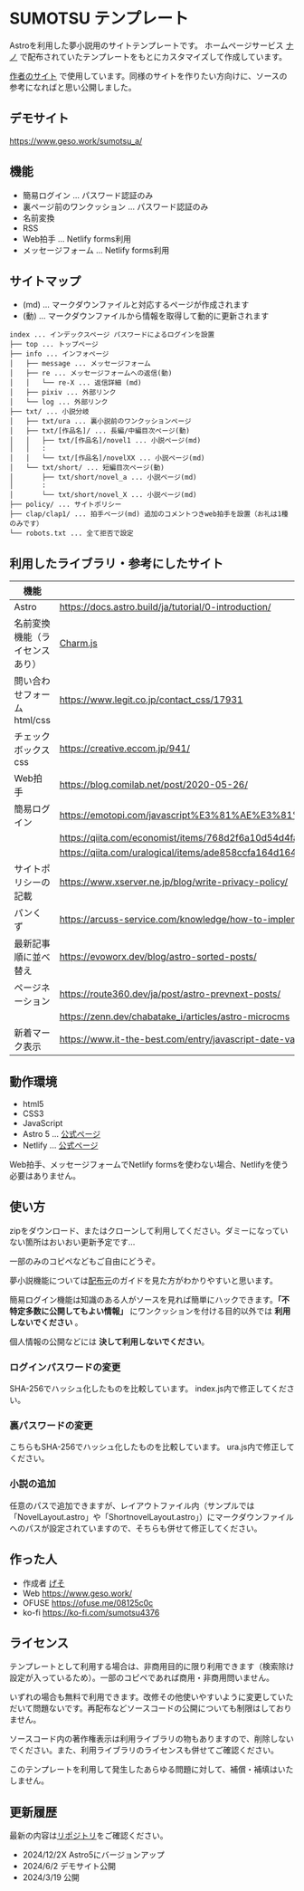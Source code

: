 # SUMOTSU テンプレート

Astroを利用した夢小説用のサイトテンプレートです。
ホームページサービス [ナノ](https://nanos.jp/) で配布されていたテンプレートをもとにカスタマイズして作成しています。

[作者のサイト](https://sumotsu.geso.work) で使用しています。同様のサイトを作りたい方向けに、ソースの参考になればと思い公開しました。

## デモサイト

https://www.geso.work/sumotsu_a/

## 機能

* 簡易ログイン ... パスワード認証のみ
* 裏ページ前のワンクッション ... パスワード認証のみ
* 名前変換
* RSS
* Web拍手 ... Netlify forms利用
* メッセージフォーム ... Netlify forms利用

## サイトマップ
* (md) ... マークダウンファイルと対応するページが作成されます
* (動) ... マークダウンファイルから情報を取得して動的に更新されます

```
index ... インデックスページ パスワードによるログインを設置
├── top ... トップページ
├── info ... インフォページ
│   ├── message ... メッセージフォーム
│   ├── re ... メッセージフォームへの返信(動)
│   │   └── re-X ... 返信詳細 (md)
│   ├── pixiv ... 外部リンク
│   └── log ... 外部リンク
├── txt/ ... 小説分岐
│   ├── txt/ura ... 裏小説前のワンクッションページ
│   ├── txt/[作品名]/ ... 長編/中編目次ページ(動)
│   │   ├── txt/[作品名]/novel1 ... 小説ページ(md)
│   │   :
│   │   └── txt/[作品名]/novelXX ... 小説ページ(md)
│   └── txt/short/ ... 短編目次ページ(動)
│       ├── txt/short/novel_a ... 小説ページ(md)
│       :
│       └── txt/short/novel_X ... 小説ページ(md)
├── policy/ ... サイトポリシー
├── clap/clap1/ ... 拍手ページ(md) 追加のコメントつきweb拍手を設置（お礼は1種のみです）
└── robots.txt ... 全て拒否で設定
```

## 利用したライブラリ・参考にしたサイト

| 機能    | 参考先                                                 |
| ------- | ----------------------------------------------------- |
| Astro   | https://docs.astro.build/ja/tutorial/0-introduction/  |
| 名前変換機能（ライセンスあり） | [Charm.js](https://lanama.net/scripts/charm/) |
| 問い合わせフォームhtml/css | https://www.legit.co.jp/contact_css/17931 |
| チェックボックスcss | https://creative.eccom.jp/941/ |
| Web拍手 | https://blog.comilab.net/post/2020-05-26/ |
| 簡易ログイン | https://emotopi.com/javascript%E3%81%AE%E3%81%BF%E3%81%A7%E3%83%AD%E3%82%B0%E3%82%A4%E3%83%B3%E7%94%BB%E9%9D%A2%E3%82%92%E4%BD%9C%E6%88%90%E3%81%99%E3%82%8B%E6%96%B9%E6%B3%95%E3%80%90%E7%B0%A1%E5%8D%98%E3%82%B3%E3%83%94/ |
|  | https://qiita.com/economist/items/768d2f6a10d54d4fa39f |
|  | https://qiita.com/uralogical/items/ade858ccfa164d164a3b |
| サイトポリシーの記載 | https://www.xserver.ne.jp/blog/write-privacy-policy/ |
| パンくず | https://arcuss-service.com/knowledge/how-to-implement-breadcrumb.html |
| 最新記事順に並べ替え | https://evoworx.dev/blog/astro-sorted-posts/ |
| ページネーション | https://route360.dev/ja/post/astro-prevnext-posts/ |
|  | https://zenn.dev/chabatake_i/articles/astro-microcms |
| 新着マーク表示         | https://www.it-the-best.com/entry/javascript-date-validate-range |

## 動作環境

* html5
* CSS3
* JavaScript
* Astro 5 ... [公式ページ](https://docs.astro.build/ja/getting-started/)
* Netlify ... [公式ページ](https://docs.netlify.com/)

Web拍手、メッセージフォームでNetlify formsを使わない場合、Netlifyを使う必要はありません。

## 使い方

zipをダウンロード、またはクローンして利用してください。ダミーになっていない箇所はおいおい更新予定です...

一部のみのコピペなどもご自由にどうぞ。

夢小説機能については[配布元](https://lanama.net/scripts/charm/)のガイドを見た方がわかりやすいと思います。


簡易ログイン機能は知識のある人がソースを見れば簡単にハックできます。**「不特定多数に公開してもよい情報」** にワンクッションを付ける目的以外では **利用しないでください** 。

個人情報の公開などには **決して利用しないでください**。

### ログインパスワードの変更
SHA-256でハッシュ化したものを比較しています。
index.js内で修正してください。

### 裏パスワードの変更
こちらもSHA-256でハッシュ化したものを比較しています。
ura.js内で修正してください。

### 小説の追加
任意のパスで追加できますが、レイアウトファイル内（サンプルでは「NovelLayout.astro」や「ShortnovelLayout.astro」）にマークダウンファイルへのパスが設定されていますので、そちらも併せて修正してください。

## 作った人

* 作成者 [げそ](https://github.com/chikuwaa)
* Web https://www.geso.work/
* OFUSE https://ofuse.me/08125c0c
* ko-fi https://ko-fi.com/sumotsu4376

## ライセンス

テンプレートとして利用する場合は、非商用目的に限り利用できます（検索除け設定が入っているため）。一部のコピペであれば商用・非商用問いません。

いずれの場合も無料で利用できます。改修その他使いやすいように変更していただいて問題ないです。再配布などソースコードの公開についても制限はしておりません。

ソースコード内の著作権表示は利用ライブラリの物もありますので、削除しないでください。また、利用ライブラリのライセンスも併せてご確認ください。

このテンプレートを利用して発生したあらゆる問題に対して、補償・補填はいたしません。

## 更新履歴

最新の内容は[リポジトリ](https://github.com/chikuwaa/sumotsu_a)をご確認ください。

- 2024/12/2X Astro5にバージョンアップ
- 2024/6/2 デモサイト公開
- 2024/3/19 公開
